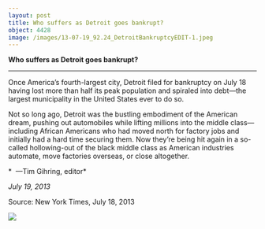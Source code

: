 ```yaml
---
layout: post
title: Who suffers as Detroit goes bankrupt?
object: 4428
image: /images/13-07-19_92.24_DetroitBankruptcyEDIT-1.jpeg
---
```

**Who suffers as Detroit goes bankrupt?**

****

Once America’s fourth-largest city, Detroit filed for bankruptcy on July 18 having lost more than half its peak population and spiraled into debt—the largest municipality in the United States ever to do so. 

Not so long ago, Detroit was the bustling embodiment of the American dream, pushing out automobiles while lifting millions into the middle class—including African Americans who had moved north for factory jobs and initially had a hard time securing them. Now they’re being hit again in a so-called hollowing-out of the black middle class as American industries automate, move factories overseas, or close altogether.

*  —Tim Gihring, editor*

*July 19, 2013*

Source: New York Times, July 18, 2013

![]({{siteurl.base}}/images/13-07-19_92.24_DetroitBankruptcyEDIT-1.jpeg)
